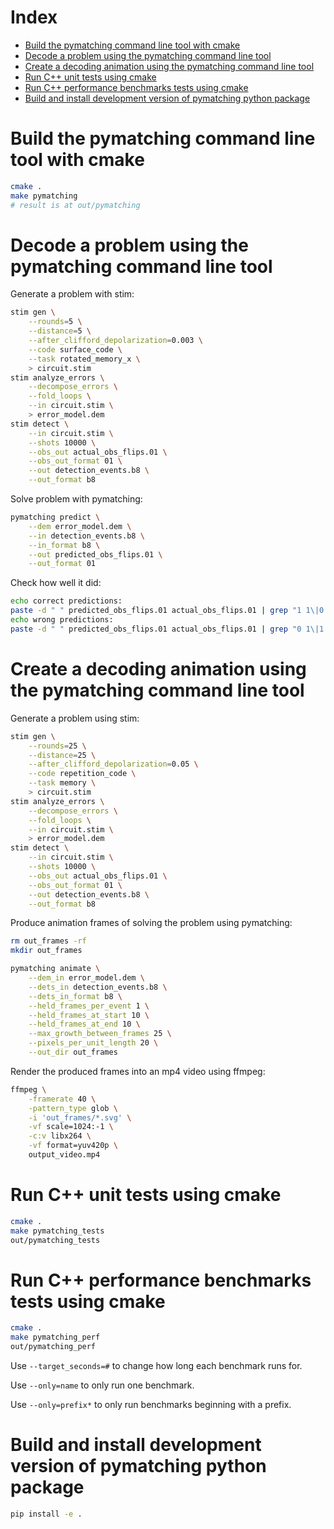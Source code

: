 # Index

- [Build the pymatching command line tool with cmake](#build-cmake)
- [Decode a problem using the pymatching command line tool](#decode)
- [Create a decoding animation using the pymatching command line tool](#decode-animate)
- [Run C++ unit tests using cmake](#cmake-test)
- [Run C++ performance benchmarks tests using cmake](#cmake-perf)
- [Build and install development version of pymatching python package](#pip-install)

# <a name="build-cmake"></a>Build the pymatching command line tool with cmake

```bash
cmake .
make pymatching
# result is at out/pymatching
```

# <a name="decode"></a>Decode a problem using the pymatching command line tool

Generate a problem with stim:

```bash
stim gen \
    --rounds=5 \
    --distance=5 \
    --after_clifford_depolarization=0.003 \
    --code surface_code \
    --task rotated_memory_x \
    > circuit.stim
stim analyze_errors \
    --decompose_errors \
    --fold_loops \
    --in circuit.stim \
    > error_model.dem
stim detect \
    --in circuit.stim \
    --shots 10000 \
    --obs_out actual_obs_flips.01 \
    --obs_out_format 01 \
    --out detection_events.b8 \
    --out_format b8
```

Solve problem with pymatching:

```bash
pymatching predict \
    --dem error_model.dem \
    --in detection_events.b8 \
    --in_format b8 \
    --out predicted_obs_flips.01 \
    --out_format 01
```

Check how well it did:

```bash
echo correct predictions:
paste -d " " predicted_obs_flips.01 actual_obs_flips.01 | grep "1 1\|0 0" | wc -l
echo wrong predictions:
paste -d " " predicted_obs_flips.01 actual_obs_flips.01 | grep "0 1\|1 0" | wc -l
```

# <a name="decode-animate"></a>Create a decoding animation using the pymatching command line tool

Generate a problem using stim:

```bash
stim gen \
    --rounds=25 \
    --distance=25 \
    --after_clifford_depolarization=0.05 \
    --code repetition_code \
    --task memory \
    > circuit.stim
stim analyze_errors \
    --decompose_errors \
    --fold_loops \
    --in circuit.stim \
    > error_model.dem
stim detect \
    --in circuit.stim \
    --shots 10000 \
    --obs_out actual_obs_flips.01 \
    --obs_out_format 01 \
    --out detection_events.b8 \
    --out_format b8
```

Produce animation frames of solving the problem using pymatching:

```bash
rm out_frames -rf
mkdir out_frames

pymatching animate \
    --dem_in error_model.dem \
    --dets_in detection_events.b8 \
    --dets_in_format b8 \
    --held_frames_per_event 1 \
    --held_frames_at_start 10 \
    --held_frames_at_end 10 \
    --max_growth_between_frames 25 \
    --pixels_per_unit_length 20 \
    --out_dir out_frames
```

Render the produced frames into an mp4 video using ffmpeg:

```bash
ffmpeg \
    -framerate 40 \
    -pattern_type glob \
    -i 'out_frames/*.svg' \
    -vf scale=1024:-1 \
    -c:v libx264 \
    -vf format=yuv420p \
    output_video.mp4
```

# <a name="cmake-test"></a>Run C++ unit tests using cmake

```bash
cmake .
make pymatching_tests
out/pymatching_tests
```

# <a name="cmake-perf"></a>Run C++ performance benchmarks tests using cmake

```bash
cmake .
make pymatching_perf
out/pymatching_perf
```

Use `--target_seconds=#` to change how long each benchmark runs for.

Use `--only=name` to only run one benchmark.

Use `--only=prefix*` to only run benchmarks beginning with a prefix.

# <a name="pip-install"></a>Build and install development version of pymatching python package

```bash
pip install -e .
```
